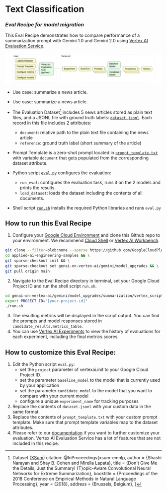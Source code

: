 # Text Classification 
### _Eval Recipe for model migration_

This Eval Recipe demonstrates how to compare performance of a summarization prompt with Gemini 1.0 and Gemini 2.0 using  [Vertex AI Evaluation Service](https://cloud.google.com/vertex-ai/generative-ai/docs/models/evaluation-overview).

![](diagram.png "Model Comparison Eval")

- Use case: summarize a news article.

- Use case: summarize a news article.

- The Evaluation Dataset[^1] includes 5 news articles stored as plain text files, and a JSONL file with ground truth labels: [`dataset.jsonl`](./dataset.jsonl). Each record in this file includes 2 attributes:
    - `document`: relative path to the plain text file containing the news article
    - `reference`: ground truth label (short summary of the article)

- Prompt Template is a zero-shot prompt located in [`prompt_template.txt`](./prompt_template.txt) with variable `document` that gets populated from the corresponding dataset attribute.

- Python script [`eval.py`](./eval.py) configures the evaluation:
    - `run_eval`: configures the evaluation task, runs it on the 2 models and prints the results.
    - `load_dataset`: loads the dataset including the contents of all documents.

- Shell script [`run.sh`](./run.sh) installs the required Python libraries and runs `eval.py` 

## How to run this Eval Recipe

1. Configure your [Google Cloud Environment](https://cloud.google.com/vertex-ai/docs/start/cloud-environment) and clone this Github repo to your environment. We recommend [Cloud Shell](https://shell.cloud.google.com/) or [Vertex AI Workbench](https://cloud.google.com/vertex-ai/docs/workbench/instances/introduction).

``` bash
git clone --filter=blob:none --sparse https://github.com/GoogleCloudPlatform/applied-ai-engineering-samples.git && \
cd applied-ai-engineering-samples && \
git sparse-checkout init && \
git sparse-checkout set genai-on-vertex-ai/gemini/model_upgrades && \
git pull origin main
```

2. Navigate to the Eval Recipe directory in terminal, set your Google Cloud Project ID and run the shell script `run.sh`.

``` bash
cd genai-on-vertex-ai/gemini/model_upgrades/summarization/vertex_script
export PROJECT_ID="[your-project-id]"
./run.sh
```

3. The resulting metrics will be displayed in the script output. You can find the prompts and model responses stored in `candidate_results.metrics_table`.
4. You can use [Vertex AI Experiments](https://console.cloud.google.com/vertex-ai/experiments) to view the history of evaluations for each experiment, including the final metrics scores.

## How to customize this Eval Recipe:

1. Edit the Python script `eval.py`:
    - set the `project` parameter of vertexai.init to your Google Cloud Project ID.
    - set the parameter `baseline_model` to the model that is currently used by your application
    - set the parameter `candidate_model` to the model that you want to compare with your current model
    - configure a unique `experiment_name` for tracking purposes
1. Replace the contents of `dataset.jsonl` with your custom data in the same format.
1. Replace the contents of `prompt_template.txt` with your custom prompt template. Make sure that prompt template variables map to the dataset attributes.
1. Please refer to our [documentation](https://cloud.google.com/vertex-ai/generative-ai/docs/models/determine-eval) if you want to further customize your evaluation. Vertex AI Evaluation Service has a lot of features that are not included in this recipe.

[^1]: Dataset ([XSum](https://github.com/EdinburghNLP/XSum)) citation:
 @InProceedings{xsum-emnlp,
  author    = {Shashi Narayan and Shay B. Cohen and Mirella Lapata},
  title     = {Don't Give Me the Details, Just the Summary! {T}opic-Aware Convolutional Neural Networks for Extreme Summarization},
  booktitle = {Proceedings of the 2018 Conference on Empirical Methods in Natural Language Processing},
  year      = {2018},
  address   = {Brussels, Belgium},
}